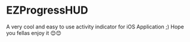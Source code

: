 # EZProgressHUD
A very cool and easy to use activity indicator for iOS Application ;) Hope you fellas enjoy it 😊😊

